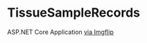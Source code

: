 # TissueSampleRecords
ASP.NET Core Application
<a href="https://imgflip.com/gif/4j7eo4">via Imgflip</a>
